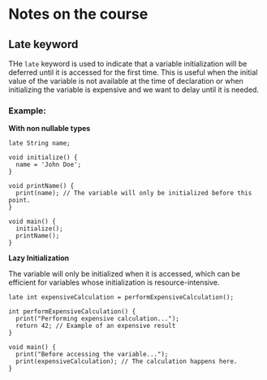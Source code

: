 # Notes on the course

## Late keyword

THe `late` keyword is used to indicate that a variable initialization will be deferred until it is accessed for the first time. This is useful when the initial value of the variable is not available at the time of declaration or when initializing the variable is expensive and we want to delay until it is needed.

### Example:

**With non nullable types**

```
late String name;

void initialize() {
  name = 'John Doe';
}

void printName() {
  print(name); // The variable will only be initialized before this point.
}

void main() {
  initialize();
  printName();
}
```
**Lazy Initialization**

The variable will only be initialized when it is accessed, which can be efficient for variables whose initialization is resource-intensive.

```
late int expensiveCalculation = performExpensiveCalculation();

int performExpensiveCalculation() {
  print("Performing expensive calculation...");
  return 42; // Example of an expensive result
}

void main() {
  print("Before accessing the variable...");
  print(expensiveCalculation); // The calculation happens here.
}
```
